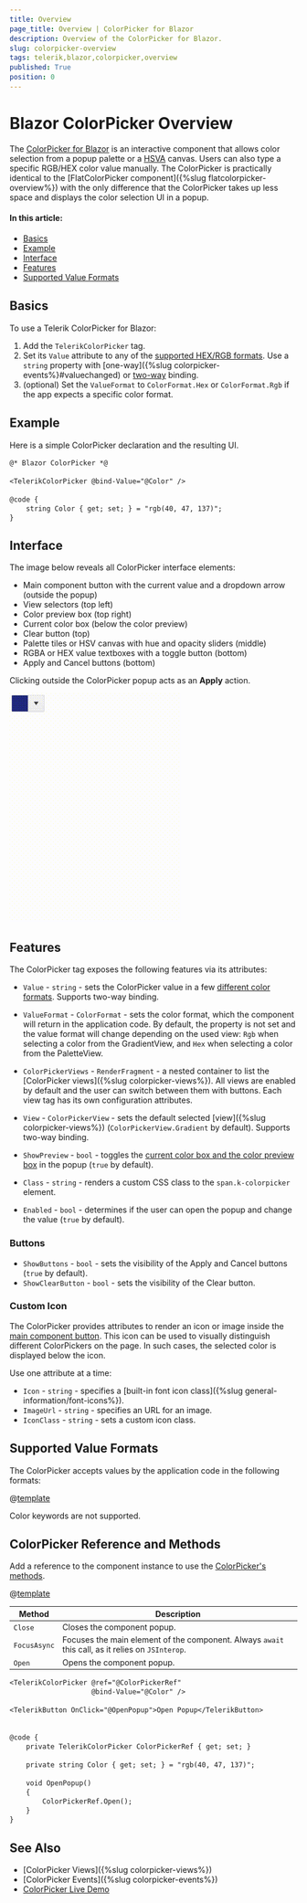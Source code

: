 ```yaml
---
title: Overview
page_title: Overview | ColorPicker for Blazor
description: Overview of the ColorPicker for Blazor.
slug: colorpicker-overview
tags: telerik,blazor,colorpicker,overview
published: True
position: 0
---
```


# Blazor ColorPicker Overview

The <a href = "https://www.telerik.com/blazor-ui/colorpicker" target="_blank">ColorPicker for Blazor</a> is an interactive component that allows color selection from a popup palette or a [HSVA](https://en.wikipedia.org/wiki/HSL_and_HSV) canvas. Users can also type a specific RGB/HEX color value manually. The ColorPicker is practically identical to the [FlatColorPicker component]({%slug flatcolorpicker-overview%}) with the only difference that the ColorPicker takes up less space and displays the color selection UI in a popup.

#### In this article:
   * [Basics](#basics)
   * [Example](#example)
   * [Interface](#interface)
   * [Features](#features)
   * [Supported Value Formats](#supported-value-formats)

## Basics

To use a Telerik ColorPicker for Blazor:

1. Add the `TelerikColorPicker` tag.
1. Set its `Value` attribute to any of the [supported HEX/RGB formats](#supported-value-formats). Use a `string` property with [one-way]({%slug colorpicker-events%}#valuechanged) or [two-way](#example) binding.
1. (optional) Set the `ValueFormat` to `ColorFormat.Hex` or `ColorFormat.Rgb` if the app expects a specific color format.

## Example

Here is a simple ColorPicker declaration and the resulting UI.

````CSHTML
@* Blazor ColorPicker *@

<TelerikColorPicker @bind-Value="@Color" />

@code {
    string Color { get; set; } = "rgb(40, 47, 137)";
}
````

## Interface

The image below reveals all ColorPicker interface elements:

* Main component button with the current value and a dropdown arrow (outside the popup)
* View selectors (top left)
* Color preview box (top right)
* Current color box (below the color preview)
* Clear button (top)
* Palette tiles or HSV canvas with hue and opacity sliders (middle)
* RGBA or HEX value textboxes with a toggle button (bottom)
* Apply and Cancel buttons (bottom)

Clicking outside the ColorPicker popup acts as an **Apply** action.

![ColorPicker component](images/colorpicker-overview.gif)

## Features

The ColorPicker tag exposes the following features via its attributes:

* `Value` - `string` - sets the ColorPicker value in a few [different color formats](#supported-value-formats). Supports two-way binding.
* `ValueFormat` - `ColorFormat` - sets the color format, which the component will return in the application code. By default, the property is not set and the value format will change depending on the used view: `Rgb` when selecting a color from the GradientView, and `Hex` when selecting a color from the PaletteView.
* `ColorPickerViews` - `RenderFragment` - a nested container to list the [ColorPicker views]({%slug colorpicker-views%}). All views are enabled by default and the user can switch between them with buttons. Each view tag has its own configuration attributes.
* `View` - `ColorPickerView` - sets the default selected [view]({%slug colorpicker-views%}) (`ColorPickerView.Gradient` by default). Supports two-way binding.
* `ShowPreview` - `bool` - toggles the [current color box and the color preview box](#interface) in the popup (`true` by default).

* `Class` - `string` - renders a custom CSS class to the `span.k-colorpicker` element.
* `Enabled` - `bool` - determines if the user can open the popup and change the value (`true` by default).

### Buttons

* `ShowButtons` - `bool` - sets the visibility of the Apply and Cancel buttons (`true` by default).
* `ShowClearButton` - `bool` - sets the visibility of the Clear button.

### Custom Icon

The ColorPicker provides attributes to render an icon or image inside the [main component button](#interface). This icon can be used to visually distinguish different ColorPickers on the page. In such cases, the selected color is displayed below the icon.

Use one attribute at a time:

* `Icon` - `string` - specifies a [built-in font icon class]({%slug general-information/font-icons%}).
* `ImageUrl` - `string` - specifies an URL for an image.
* `IconClass` - `string` - sets a custom icon class.


## Supported Value Formats

The ColorPicker accepts values by the application code in the following formats:

@[template](/_contentTemplates/common/coloreditors.md#value-formats)

Color keywords are not supported.

## ColorPicker Reference and Methods

Add a reference to the component instance to use the [ColorPicker's methods](/blazor-ui/api/Telerik.Blazor.Components.TelerikColorPicker).

@[template](/_contentTemplates/common/parameters-table-styles.md#table-layout)

| Method | Description |
| --- | --- |
| `Close` | Closes the component popup. |
| `FocusAsync` | Focuses the main element of the component. Always `await` this call, as it relies on `JSInterop`. |
| `Open` | Opens the component popup. |

````CSHTML
<TelerikColorPicker @ref="@ColorPickerRef"
                    @bind-Value="@Color" />

<TelerikButton OnClick="@OpenPopup">Open Popup</TelerikButton>


@code {
    private TelerikColorPicker ColorPickerRef { get; set; }

    private string Color { get; set; } = "rgb(40, 47, 137)";

    void OpenPopup()
    {
        ColorPickerRef.Open();
    }
}
````

## See Also

* [ColorPicker Views]({%slug colorpicker-views%})
* [ColorPicker Events]({%slug colorpicker-events%})
* [ColorPicker Live Demo](https://demos.telerik.com/blazor-ui/colorpicker/overview)
